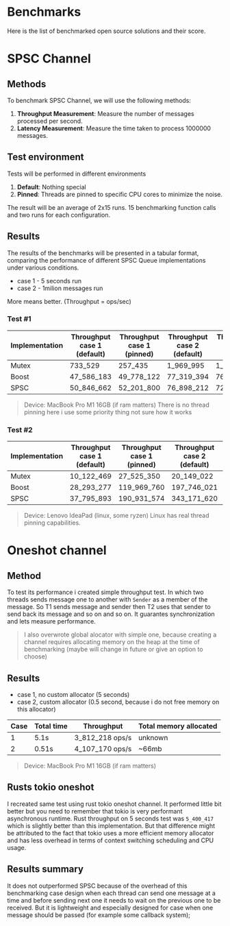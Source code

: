 # Benchmarks

Here is the list of benchmarked open source solutions and their score.

# SPSC Channel
    
## Methods
To benchmark SPSC Channel, we will use the following methods:

1. **Throughput Measurement**: Measure the number of messages processed per second.
2. **Latency Measurement**: Measure the time taken to process 1000000 messages.

## Test environment
Tests will be performed in different environments

1. **Default**: Nothing special
2. **Pinned**: Threads are pinned to specific CPU cores to minimize the noise.

The result will be an average of 2x15 runs. 15 benchmarking function calls and two runs for each configuration.

## Results
The results of the benchmarks will be presented in a tabular format, comparing the performance of different SPSC Queue implementations under various conditions.

- case 1 - 5 seconds run
- case 2 - 1milion messages run

More means better. (Throughput = ops/sec)

### Test #1
| Implementation | Throughput case 1 (default) | Throughput case 1 (pinned) | Throughput case 2 (default) | Throughput case 2 (pinned) |
|----------------|-----------------------|--------------|--------------|--------------|
| Mutex          |            733_529      |    257_435     |    1_969_995   |    1_901_464   |
| Boost          |          47_586_183     |  49_778_122    |   77_319_394   |   76_695_858   |
| SPSC           |          50_846_662     |  52_201_800    |   76_898_212   |   72_571_863   |

> Device: MacBook Pro M1 16GB (if ram matters) 
> There is no thread pinning here i use some priority thing not sure how it works

### Test #2
| Implementation | Throughput case 1 (default) | Throughput case 1 (pinned) | Throughput case 2 (default) | Throughput case 2 (pinned) |
|----------------|-----------------------|--------------|--------------|--------------|
| Mutex          |         10_122_469    |   27_525_350 |   20_149_022 |   31_704_680 |
| Boost          |         28_293_277    |  119_969_760 |  197_746_021 |  207_497_723 |
| SPSC           |         37_795_893    |  190_931_574 |  343_171_620 |  744_827_583 |

> Device: Lenovo IdeaPad (linux, some ryzen)
> Linux has real thread pinning capabilities.

# Oneshot channel

## Method
To test its performance i created simple throughput test. In which two threads sends message one to another with `Sender` as a member of the message. So T1 sends message and sender then T2 uses that sender to send back its message and so on and so on. It guarantes synchronization and lets measure performance.

> I also overwrote global alocator with simple one, because creating a channel requires allocating memory on the heap at the time of benchmarking (maybe will change in future or give an option to choose)

## Results
- case 1, no custom allocator (5 seconds)
- case 2, custom allocator (0.5 second, because i do not free memory on this allocator)

| Case | Total time | Throughput  | Total memory allocated |
|------|------------|-----------------|------------------------|
| 1    | 5.1s       | 3_812_218 ops/s | unknown                |
| 2    | 0.51s      | 4_107_170 ops/s | ~66mb                  |

> Device: MacBook Pro M1 16GB (if ram matters) 

## Rusts tokio oneshot 
I recreated same test using rust tokio oneshot channel. It performed little bit better but you need to remember that tokio is very performant asynchronous runtime. Rust throughput on 5 seconds test was `5_400_417` which is slightly better than this implementation.
But that difference might be attributed to the fact that tokio uses a more efficient memory allocator and has less overhead in terms of context switching scheduling and CPU usage.


## Results summary
It does not outperformed SPSC because of the overhead of this benchmarking case design when each thread can send one message at a time and before sending next one it needs to wait on the previous one to be received. But it is lightweight and especially designed for case when one message should be passed (for example some callback system);